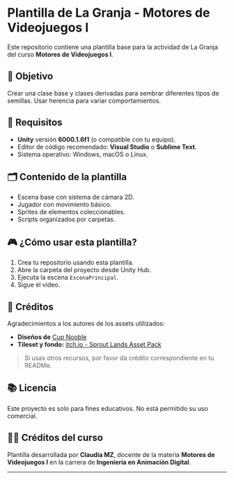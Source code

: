 # Plantilla de La Granja - Motores de Videojuegos I

Este repositorio contiene una plantilla base para la actividad de La Granja del curso **Motores de Videojuegos I**. 

## 🎯 Objetivo

Crear una clase base y clases derivadas para sembrar diferentes tipos de semillas. Usar herencia para variar comportamientos.


## 🧩 Requisitos

- **Unity** versión **6000.1.6f1** (o compatible con tu equipo).
- Editor de código recomendado: **Visual Studio** o **Sublime Text**.
- Sistema operativo: Windows, macOS o Linux.

## 🗂️ Contenido de la plantilla

- Escena base con sistema de cámara 2D.
- Jugador con movimiento básico.
- Sprites de elementos coleccionables.
- Scripts organizados por carpetas.

## 🎮 ¿Cómo usar esta plantilla?

1. Crea tu repositorio usando esta plantilla.
2. Abre la carpeta del proyecto desde Unity Hub.
3. Ejecuta la escena `EscenaPrincipal`.
4. Sigue el video.

## 🧾 Créditos

Agradecimientos a los autores de los assets utilizados:

- **Diseños de** [Cup  Nooble](https://cupnooble.carrd.co/)
- **Tileset y fondo:** [itch.io - Sprout Lands Asset Pack](https://cupnooble.itch.io/sprout-lands-asset-pack) 


>Si usas otros recursos, por favor da crédito correspondiente en tu READMe.

## 📚 Licencia

Este proyecto es solo para fines educativos. No está permitido su uso comercial.

## 👩‍🏫 Créditos del curso

Plantilla desarrollada por **Claudia MZ**, docente de la materia **Motores de Videojuegos I** en la carrera de **Ingeniería en Animación Digital**.

---

